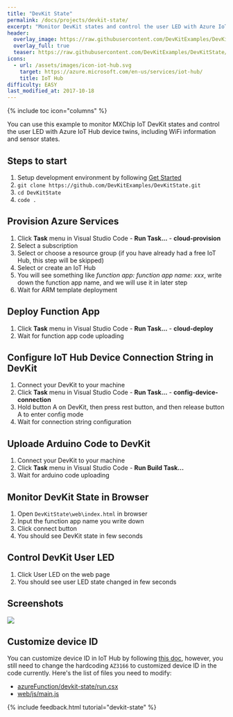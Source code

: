 ```yaml
---
title: "DevKit State"
permalink: /docs/projects/devkit-state/
excerpt: "Monitor DevKit states and control the user LED with Azure IoT Hub device twins."
header:
  overlay_image: https://raw.githubusercontent.com/DevKitExamples/DevKitState/master/devkit-state.jpg
  overlay_full: true
  teaser: https://raw.githubusercontent.com/DevKitExamples/DevKitState/master/devkit-state-th.jpg
icons:
  - url: /assets/images/icon-iot-hub.svg
    target: https://azure.microsoft.com/en-us/services/iot-hub/
    title: IoT Hub
difficulty: EASY
last_modified_at: 2017-10-18
---
```


{% include toc icon="columns" %}

You can use this example to monitor MXChip IoT DevKit states and control the user LED with Azure IoT Hub device twins, including WiFi information and sensor states.

## Steps to start

1. Setup development environment by following [Get Started](https://microsoft.github.io/azure-iot-developer-kit/docs/get-started/)
2. `git clone https://github.com/DevKitExamples/DevKitState.git`
3. `cd DevKitState`
4. `code .`

## Provision Azure Services

1. Click **Task** menu in Visual Studio Code - **Run Task...** - **cloud-provision**
2. Select a subscription
3. Select or choose a resource group (if you have already had a free IoT Hub, this step will be skipped)
4. Select or create an IoT Hub
5. You will see something like *function app: function app name: xxx*, write down the function app name, and we will use it in later step
6. Wait for ARM template deployment

## Deploy Function App

1. Click **Task** menu in Visual Studio Code - **Run Task...** - **cloud-deploy**
2. Wait for function app code uploading

## Configure IoT Hub Device Connection String in DevKit

1. Connect your DevKit to your machine
2. Click **Task** menu in Visual Studio Code - **Run Task...** - **config-device-connection**
3. Hold button A on DevKit, then press rest button, and then release button A to enter config mode
4. Wait for connection string configuration

## Uploade Arduino Code to DevKit

1. Connect your DevKit to your machine
2. Click **Task** menu in Visual Studio Code - **Run Build Task...**
3. Wait for arduino code uploading

## Monitor DevKit State in Browser

1. Open `DevKitState\web\index.html` in browser
2. Input the function app name you write down
3. Click connect button
4. You should see DevKit state in few seconds

## Control DevKit User LED

1. Click User LED on the web page
2. You should see user LED state changed in few seconds

## Screenshots

![](https://raw.githubusercontent.com/DevKitExamples/DevKitState/master/screenshots/devkit-state.gif)

## Customize device ID

You can customize device ID in IoT Hub by following [this doc](https://microsoft.github.io/azure-iot-developer-kit/docs/customize-device-id/), however, you still need to change the hardcoding `AZ3166` to customized device ID in the code currently. Here's the list of files you need to modify:

* [azureFunction/devkit-state/run.csx](https://github.com/DevKitExamples/DevKitState/blob/master/azureFunction/devkit-state/run.csx#L60)
* [web/js/main.js](https://github.com/DevKitExamples/DevKitState/blob/master/web/js/main.js#L7)

{% include feedback.html tutorial="devkit-state" %}